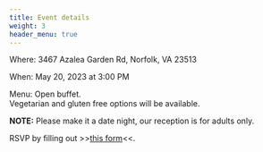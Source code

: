 ```yaml
---
title: Event details
weight: 3
header_menu: true
---
```


Where: 3467 Azalea Garden Rd, Norfolk, VA 23513

When: May 20, 2023 at 3:00 PM

Menu: Open buffet.  
Vegetarian and gluten free options will be available.

**NOTE:** Please make it a date night, our reception is for adults only.

RSVP by filling out >>[this form](https://forms.gle/UfrTuA5M33G7PxLf9)<<.
